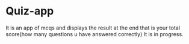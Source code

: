 # Quiz-app
It is an app of mcqs and displays the result at the end that is your total  score(how many questions u have answered correctly)
It is in progress.

